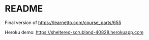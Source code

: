 # README

Final version of https://learnetto.com/course_parts/655

Heroku demo: https://sheltered-scrubland-40828.herokuapp.com